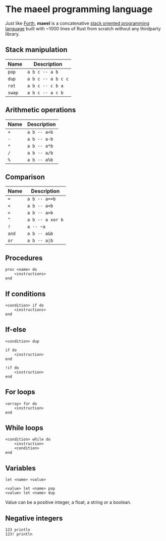 # The maeel programming language

Just like [Forth](https://en.wikipedia.org/wiki/Forth_(programming_language)), **maeel** is a concatenative [stack oriented programming language](https://en.wikipedia.org/wiki/Stack-oriented_programming) built with ~1000 lines of Rust from scratch without any thirdparty library.

## Stack manipulation

| Name   | Description
| ---    | ---
| `pop`  | `a b c -- a b`
| `dup`  | `a b c -- a b c c`
| `rot`  | `a b c -- c b a`
| `swap` | `a b c -- a c b`

## Arithmetic operations

| Name | Description
| ---  | ---
| `+`  | `a b -- a+b`
| `-`  | `a b -- a-b`
| `*`  | `a b -- a*b`
| `/`  | `a b -- a/b`
| `%`  | `a b -- a%b`

## Comparison

| Name  | Description
| ---   | ---
| `=`   | `a b -- a==b`
| `<`   | `a b -- a<b`
| `>`   | `a b -- a>b`
| `^`   | `a b -- a xor b`
| `!`   | `a -- ~a`
| `and` | `a b -- a&b`
| `or`  | `a b -- a\|b`

## Procedures

```
proc <name> do
    <instructions>
end
```

## If conditions

```
<condition> if do
    <instructions>
end
```

## If-else

```
<condition> dup

if do
    <instruction>
end

!if do
    <instruction>
end

```

## For loops

```
<array> for do
    <instruction>
end
```

## While loops

```
<condition> while do
    <instruction>
    <condition>
end
```

## Variables

```
let <name> <value>

<value> let <name> pop
<value> let <name> dup
```

Value can be a positive integer, a float, a string or a boolean.

## Negative integers

```
123 println
123! println
```

